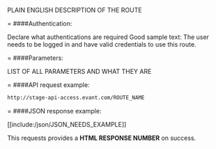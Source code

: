 <!-- --- title: GET event_users/:id -->

PLAIN ENGLISH DESCRIPTION OF THE ROUTE

=
####Authentication:

Declare what authentications are required
Good sample text: The user needs to be logged in and have valid credentials to use this route.

=
####Parameters:

LIST OF ALL PARAMETERS AND WHAT THEY ARE

=
####API request example:
```html
http://stage-api-access.evant.com/ROUTE_NAME
```

=
####JSON response example:

[[include:/json/JSON_NEEDS_EXAMPLE]]

This requests provides a <strong>HTML RESPONSE NUMBER</strong> on success.